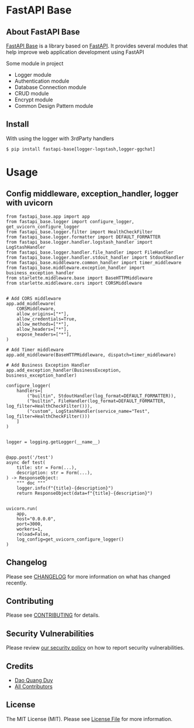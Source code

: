 # FastAPI Base

## About FastAPI Base

[FastAPI Base](https://github.com/rabiloo/fastapi-base) is a library based on [FastAPI](https://github.com/tiangolo/fastapi). It provides several modules that help improve web application development using FastAPI

Some module in project
- Logger module
- Authentication module
- Database Connection module
- CRUD module
- Encrypt module
- Common Design Pattern module

## Install
With using the logger with 3rdParty handlers
```
$ pip install fastapi-base[logger-logstash,logger-ggchat]
```

# Usage
## Config middleware, exception_handler, logger with uvicorn
```
from fastapi_base.app import app
from fastapi_base.logger import configure_logger, get_uvicorn_configure_logger
from fastapi_base.logger.filter import HealthCheckFilter
from fastapi_base.logger.formatter import DEFAULT_FORMATTER
from fastapi_base.logger.handler.logstash_handler import LogStashHandler
from fastapi_base.logger.handler.file_handler import FileHandler
from fastapi_base.logger.handler.stdout_handler import StdoutHandler
from fastapi_base.middleware.common_handler import timer_middleware
from fastapi_base.middleware.exception_handler import business_exception_handler
from starlette.middleware.base import BaseHTTPMiddleware
from starlette.middleware.cors import CORSMiddleware


# Add CORS middleware
app.add_middleware(
    CORSMiddleware,
    allow_origins=["*"],
    allow_credentials=True,
    allow_methods=["*"],
    allow_headers=["*"],
    expose_headers=["*"],
)

# Add Timer middleware
app.add_middleware(BaseHTTPMiddleware, dispatch=timer_middleware)

# Add Business Exception Handler
app.add_exception_handler(BusinessException, business_exception_handler)

configure_logger(
    handlers=[
        ("builtin", StdoutHandler(log_format=DEFAULT_FORMATTER)),
        ("builtin", FileHandler(log_format=DEFAULT_FORMATTER, log_filter=HealthCheckFilter())),
        ("custom", LogStashHandler(service_name="Test", log_filter=HealthCheckFilter()))
    ]
)


logger = logging.getLogger(__name__)


@app.post('/test')
async def test(
    title: str = Form(...),
    description: str = Form(...),
) -> ResponseObject:
    """ doc """
    logger.info(f"{title}-{description}")
    return ResponseObject(data=f"{title}-{description}")


uvicorn.run(
    app,
    host="0.0.0.0",
    port=3000,
    workers=1,
    reload=False,
    log_config=get_uvicorn_configure_logger()
)
```

## Changelog

Please see [CHANGELOG](CHANGELOG.md) for more information on what has changed recently.

## Contributing

Please see [CONTRIBUTING](.github/CONTRIBUTING.md) for details.

## Security Vulnerabilities

Please review [our security policy](../../security/policy) on how to report security vulnerabilities.

## Credits

- [Dao Quang Duy](https://github.com/duydq12)
- [All Contributors](../../contributors)

## License

The MIT License (MIT). Please see [License File](LICENSE) for more information.
